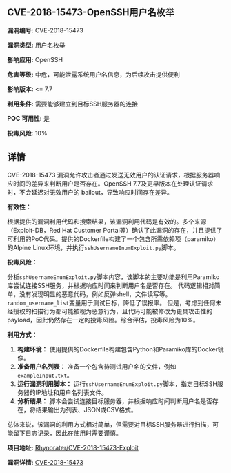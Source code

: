 ## CVE-2018-15473-OpenSSH用户名枚举

**漏洞编号:** CVE-2018-15473

**漏洞类型:** 用户名枚举

**影响应用:** OpenSSH

**危害等级:** 中危，可能泄露系统用户名信息，为后续攻击提供便利

**影响版本:** <= 7.7

**利用条件:** 需要能够建立到目标SSH服务器的连接

**POC 可用性:** 是

**投毒风险:** 10%

## 详情

CVE-2018-15473 漏洞允许攻击者通过发送无效用户的认证请求，根据服务器响应时间的差异来判断用户是否存在。OpenSSH 7.7及更早版本在处理认证请求时，不会延迟对无效用户的 bailout，导致响应时间存在差异。

**有效性：**

根据提供的漏洞利用代码和搜索结果，该漏洞利用代码是有效的。多个来源（Exploit-DB，Red Hat Customer Portal等）确认了此漏洞的存在，并且提供了可利用的PoC代码。提供的Dockerfile构建了一个包含所需依赖项（paramiko）的Alpine Linux环境，并执行`sshUsernameEnumExploit.py`脚本。

**投毒风险：**

分析`sshUsernameEnumExploit.py`脚本内容，该脚本的主要功能是利用Paramiko库尝试连接SSH服务，并根据响应时间来判断用户名是否存在。 代码逻辑相对简单，没有发现明显的恶意代码，例如反弹shell，文件读写等。`random_username_list`变量用于测试目标，降低了误报率。 但是，考虑到任何未经授权的扫描行为都可能被视为恶意行为，且代码可能被修改为更具攻击性的payload，因此仍然存在一定的投毒风险。综合评估，投毒风险为10%。

**利用方式：**

1.  **构建环境：** 使用提供的Dockerfile构建包含Python和Paramiko库的Docker镜像。
2.  **准备用户名列表：**  准备一个包含待测试用户名的文件，例如`exampleInput.txt`。
3.  **运行漏洞利用脚本：** 运行`sshUsernameEnumExploit.py`脚本，指定目标SSH服务器的IP地址和用户名列表文件。
4.  **分析结果：** 脚本会尝试连接目标服务器，并根据响应时间判断用户名是否存在，将结果输出为列表、JSON或CSV格式。

总体来说，该漏洞的利用方式相对简单，但需要对目标SSH服务器进行扫描，可能留下日志记录，因此在使用时需要谨慎。

**项目地址:** [Rhynorater/CVE-2018-15473-Exploit](https://github.com/Rhynorater/CVE-2018-15473-Exploit)

**漏洞详情:** [CVE-2018-15473](https://nvd.nist.gov/vuln/detail/CVE-2018-15473)